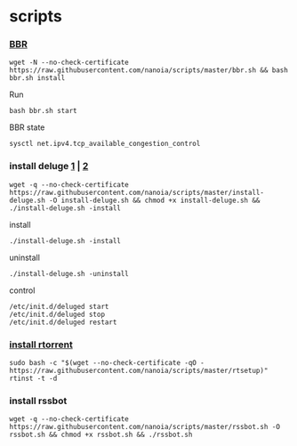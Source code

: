 # scripts
### [BBR](https://github.com/FunctionClub/YankeeBBR)
    wget -N --no-check-certificate https://raw.githubusercontent.com/nanoia/scripts/master/bbr.sh && bash bbr.sh install
    
Run 

    bash bbr.sh start
    
BBR state

    sysctl net.ipv4.tcp_available_congestion_control
    
### install deluge [1](https://ymgblog.com/2017/09/21/106/) | [2](https://ymgblog.com/2017/09/21/106/)
    wget -q --no-check-certificate https://raw.githubusercontent.com/nanoia/scripts/master/install-deluge.sh -O install-deluge.sh && chmod +x install-deluge.sh && ./install-deluge.sh -install

install

    ./install-deluge.sh -install

uninstall

    ./install-deluge.sh -uninstall

control

    /etc/init.d/deluged start
    /etc/init.d/deluged stop
    /etc/init.d/deluged restart    

### [install rtorrent](https://ymgblog.com/2017/09/27/170/)
    sudo bash -c "$(wget --no-check-certificate -qO - https://raw.githubusercontent.com/nanoia/scripts/master/rtsetup)"
    rtinst -t -d
   
### install rssbot   
    wget -q --no-check-certificate https://raw.githubusercontent.com/nanoia/scripts/master/rssbot.sh -O rssbot.sh && chmod +x rssbot.sh && ./rssbot.sh

